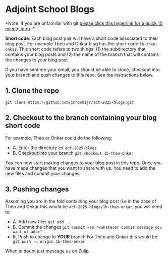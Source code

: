# Adjoint School Blogs

*Note: If you are unfamiliar with git [please click this hyperlink for a quick 10 minute intro](https://www.freecodecamp.org/news/learn-the-basics-of-git-in-under-10-minutes-da548267cc91/). *

**Short code**: Each blog post pair will have a short code associated to their blog post. For example Théo and Onkar blog has the short code `1b-theo-onkar`. This short code refers to two things: (1) the subdirectory that contains your blog posts and (2) the name of the branch that will contains the changes to your blog post.

If you have sent me your email, you should be able to clone, checkout into your branch and push changes to this repo. See the instructions below. 

## 1. Clone the repo
```git clone https://github.com/innoobijr/act-2025-blogs.git```

## 2. Checkout to the branch containing your blog short code
For example, Théo or Onkar could do the following:
* A. Enter the directory
```cd act-2025-blogs```
* B. Checkout into your branch
```git checkout 1b-theo-onkar```

You can now start making changes to your blog post in this repo. Once you have made changes that you want to share with us. You need to add the new files and commit your changes.
## 3. Pushing changes
Assuming you are in the fold containing your blog post (i.e in the case of Théo and Onkar this would be `act-2025-blogs/1b-theo-onkar`, you will need to:
* A. Add new files
   ```git add  .```
* B. Commit the changes
  ```git commit -am "<whatever commit message you want ot add>" ```
* B. Push to change to **YOUR** branch
  For Théo and Onkar this would be:
  ``` git push -u origin 1b-theo-onkar```

When in doubt just message us on Zulip.

